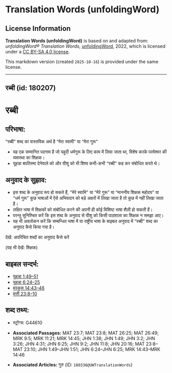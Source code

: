 # Translation Words (unfoldingWord)

## License Information

**Translation Words (unfoldingWord)** is based on and adapted from: _unfoldingWord® Translation Words_, [unfoldingWord](https://unfoldingword.org/utw), 2022, which is licensed under a [CC BY-SA 4.0 license](https://creativecommons.org/licenses/by-sa/4.0/legalcode.en).

This markdown version (created `2025-10-16`) is provided under the same license.



--------------------------------

## रब्बी (id: 180207)

रब्बी
=====

परिभाषा:
--------

“रब्बी” शब्द का वास्तविक अर्थ है “मेरा स्वामी” या “मेरा गुरू”

* यह एक सम्मानित पदनाम है जो यहूदी धर्मगुरू के लिए काम में लिया जाता था, विशेष करके परमेश्वर की व्यवस्था का शिक्षक।
* यूहन्ना बपतिस्मा देनेवाले को और यीशु को भी शिष्य कभी\-कभी “रब्बी” कह कर संबोधित करते थे।

अनुवाद के सुझाव:
----------------

* इस शब्द के अनुवाद रूप हो सकते हैं, "मेरे स्वामि" या “मेरे गुरू” या “माननीय शिक्षक महोदय” या “धर्म गुरू” कुछ भाषाओं में ऐसे अभिवादन को बड़े अक्षरों में लिखा जाता है तो कुछ में नहीं लिखा जाता है।
* लक्षित भाषा में शिक्षकों को संबोधित करने की अपनी ही कोई विशिष्ट भाषा शैली हो सकती हैं।
* परन्तु सुनिश्चित करें कि इस शब्द के अनुवाद से यीशु को किसी पाठशाला का शिक्षक न समझा आए।
* यह भी अवलोकन करें कि सम्बन्धित भाषा में या राष्ट्रीय भाषा के बाइबल अनुवाद में “रब्बी” शब्द का अनुवाद कैसे किया गया है।

देखें: अपरिचित शब्दों का अनुवाद कैसे करें

(यह भी देखें: शिक्षक)

बाइबल सन्दर्भ:
--------------

* [यूहन्ना 1:49–51](https://ref.ly/John1:49-John1:51)
* [यूहन्ना 6:24–25](https://ref.ly/John6:24-John6:25)
* [मरकुस 14:43–46](https://ref.ly/Mark14:43-Mark14:46)
* [मत्ती 23:8–10](https://ref.ly/Matt23:8-Matt23:10)

शब्द तथ्य:
----------

* स्ट्रोंग्स: G44610

* **Associated Passages:** MAT 23:7; MAT 23:8; MAT 26:25; MAT 26:49; MRK 9:5; MRK 11:21; MRK 14:45; JHN 1:38; JHN 1:49; JHN 3:2; JHN 3:26; JHN 4:31; JHN 6:25; JHN 9:2; JHN 11:8; JHN 20:16; MAT 23:8–MAT 23:10; JHN 1:49–JHN 1:51; JHN 6:24–JHN 6:25; MRK 14:43–MRK 14:46
* **Associated Articles:** गुरु (ID: `180336@UWTranslationWords`)

